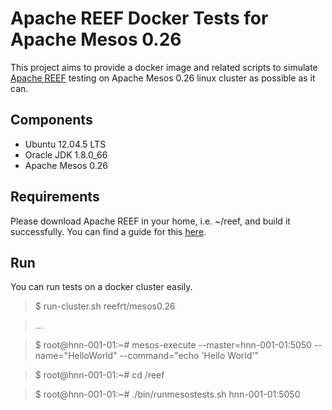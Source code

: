 Apache REEF Docker Tests for Apache Mesos 0.26
==========================================================

This project aims to provide a docker image and related scripts to simulate
[Apache REEF](http://reef.apache.org/) testing on
Apache Mesos 0.26 linux cluster as possible as it can.

Components
----------

* Ubuntu 12.04.5 LTS
* Oracle JDK 1.8.0_66
* Apache Mesos 0.26

Requirements
------------

Please download Apache REEF in your home, i.e. ~/reef, and build
it successfully. You can find a guide for this
[here](https://cwiki.apache.org/confluence/display/REEF/Compiling+REEF).

Run
---
You can run tests on a docker cluster easily.

> $ run-cluster.sh reefrt/mesos0.26

> ...

> $ root@hnn-001-01:~# mesos-execute --master=hnn-001-01:5050 --name="HelloWorld" --command="echo 'Hello World'"

> $ root@hnn-001-01:~# cd /reef

> $ root@hnn-001-01:~# ./bin/runmesostests.sh hnn-001-01:5050

